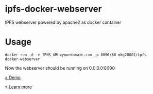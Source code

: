 # ipfs-docker-webserver
IPFS webserver powered by apache2 as docker container

# Usage
`docker run -d -e IPNS_URL=yourdomain.com -p 8090:80 mkg20001/ipfs-docker-webserver`

Now the webserver should be running on 0.0.0.0:8090

[ » Demo ](http://94.130.45.83:8090/)

[ » Learn more ](https://github.com/ipfs/examples/tree/master/examples/websites)
